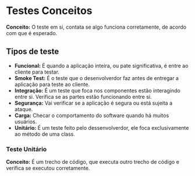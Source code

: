 # Testes Conceitos
**Conceito:** O teste em si, contata se algo funciona corretamente, de acordo com que é esperado. 

## Tipos de teste
- **Funcional:** É quando a aplicação inteira, ou pate significativa, é entre ao cliente para testar.
- **Smoke Test:** É o teste que o desenvolverdor faz antes de entregar a aplicação para teste ao cliente.
- **Integração:** É um teste que foca nos componentes estão interagindo entre si. Verifica se as partes estão funcionando entre si.
- **Segurança:** Vai verificar se a aplicação é segura ou está sujeita a ataque.
- **Carga:** Checar o comportamento do software quando há muitos usuários.
- **Unitário:** É um teste feito pelo dessenvolverdor, ele foca exclusivamente ao método de uma class.

### Teste Unitário
**Conceito:** É um trecho de código, que executa outro trecho de código e verifica se executou corretamente.
<img> <img>
